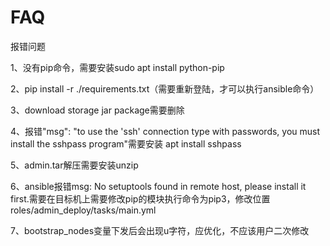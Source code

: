 # FAQ

报错问题

1、没有pip命令，需要安装sudo apt install python-pip

2、pip install -r ./requirements.txt（需要重新登陆，才可以执行ansible命令）

3、download storage jar package需要删除

4、报错"msg": "to use the 'ssh' connection type with passwords, you must install the sshpass program"需要安装 apt install sshpass

5、admin.tar解压需要安装unzip

6、ansible报错msg: No setuptools found in remote host, please install it first.需要在目标机上需要修改pip的模块执行命令为pip3，修改位置roles/admin_deploy/tasks/main.yml

7、bootstrap_nodes变量下发后会出现u字符，应优化，不应该用户二次修改